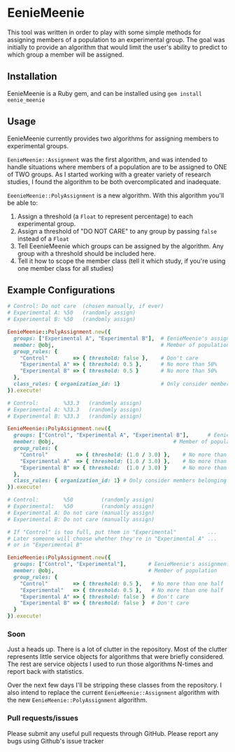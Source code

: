 EenieMeenie
========

This tool was written in order to play with some simple methods for assigning members of a population to an experimental group.
The goal was initially to provide an algorithm that would limit the user's ability to predict to which group a member will be assigned.

Installation
------------

EenieMeenie is a Ruby gem, and can be installed using `gem install eenie_meenie`

Usage
-----

EenieMeenie currently provides two algorithms for assigning members to experimental groups.

`EenieMeenie::Assignment` was the first algorithm, and was intended to handle situations where members of a population are to be assigned to ONE of TWO groups.  As I started working with a greater variety of research studies, I found the algorithm to be both overcomplicated and inadequate.

`EeenieMeenie::PolyAssignment` is a new algorithm.  With this algorithm you'll be able to:

1. Assign a threshold (a `Float` to represent percentage) to each experimental group.
2. Assign a threshold of "DO NOT CARE" to any group by passing `false` instead of a `Float`
3. Tell EeenieMeenie which groups can be assigned by the algorithm.  Any group with a threshold should be included here.
4. Tell it how to scope the member class (tell it which study, if you're using one member class for all studies)

Example Configurations
----------------------

```ruby
# Control: Do not care  (chosen manually, if ever)
# Experimental A: %50   (randomly assign)
# Experimental B: %50   (randomly assign)

EenieMeenie::PolyAssignment.new({
  groups: ["Experimental A", "Experimental B"],  # EenieMeenie's assignment options
  member: @obj,                                  # Member of population
  group_rules: {
    "Control"        => { threshold: false },    # Don't care
    "Experimental A" => { threshold: 0.5 },      # No more than 50%
    "Experimental B" => { threshold: 0.5 }       # No more than 50%
  },
  class_rules: { organization_id: 1}             # Only consider members belonging to Organization 1
}).execute!
```

```ruby
# Control:        %33.3   (randomly assign)
# Experimental A: %33.3   (randomly assign)
# Experimental B: %33.3   (randomly assign)

EenieMeenie::PolyAssignment.new({
  groups: ["Control", "Experimental A", "Experimental B"],      # EenieMeenie's assignment options
  member: @obj,                                      # Member of population
  group_rules: {
    "Control"         => { threshold: (1.0 / 3.0) },    # No more than one-third
    "Experimental A"  => { threshold: (1.0 / 3.0) },    # No more than one-third
    "Experimental B" => { threshold:  (1.0 / 3.0) }     # No more than one-third
  },
  class_rules: { organization_id: 1} # Only consider members belonging to Organization 1
}).execute!
```

```ruby
# Control:        %50         (randomly assign)
# Experimental:   %50         (randomly assign)
# Experimental A: Do not care (manually assign)
# Experimental B: Do not care (manually assign)

# If "Control" is too full, put them in "Experimental"          ...
# Later someone will choose whether they're in "Experimental A" ...
# or in "Experimental B"

EenieMeenie::PolyAssignment.new({
  groups: ["Control", "Experimental"],       # EenieMeenie's assignment options
  member: @obj,                              # Member of population
  group_rules: {
    "Control"        => { threshold: 0.5 },   # No more than one half
    "Experimental"   => { threshold: 0.5 },   # No more than one half
    "Experimental A" => { threshold: false }  # Don't care
    "Experimental B" => { threshold: false }  # Don't care
  }
}).execute!
```

### Soon

Just a heads up.  There is a lot of clutter in the repository.
Most of the clutter represents little service objects for algorithms that were briefly considered.
The rest are service objects I used to run those algorithms N-times and report back with statistics.

Over the next few days I'll be stripping these classes from the repository.
I also intend to replace the current `EenieMeenie::Assignment` algorithm with the new `EenieMeenie::PolyAssignment` algorithm.

### Pull requests/issues

Please submit any useful pull requests through GitHub. Please report any bugs using Github's issue tracker
